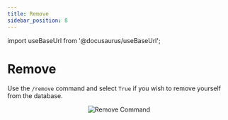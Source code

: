 ```yaml
---
title: Remove
sidebar_position: 8
---
```


import useBaseUrl from '@docusaurus/useBaseUrl';

# Remove

Use the `/remove` command and select `True` if you wish to remove yourself from the database.

<div align="center">
    <img class="default-border" src={useBaseUrl("/img/commands/remove.png")} alt="Remove Command" />
</div>
<br/>


